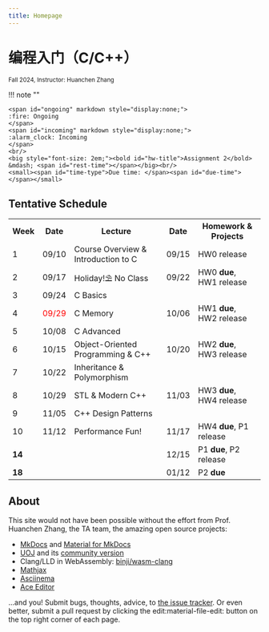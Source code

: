 ```yaml
---
title: Homepage
---
```


# 编程入门（C/C++）

<small>
Fall 2024, Instructor: Huanchen Zhang
</small>

!!! note ""

    <span id="ongoing" markdown style="display:none;">
    :fire: Ongoing
    </span>
    <span id="incoming" markdown style="display:none;">
    :alarm_clock: Incoming
    </span>
    <br/>
    <big style="font-size: 2em;"><bold id="hw-title">Assignment 2</bold> &mdash; <span id="rest-time"></span></big><br/>
    <small><span id="time-type">Due time: </span><span id="due-time"></span></small>

<script>
    const schedule = {
        'Homework 0': ['2024/09/15 00:00:00 GMT+08:00', '2024/09/22 23:59:00 GMT+08:00'],
        'Homework 1': ['2024/09/22 00:00:00 GMT+08:00', '2024/10/06 23:59:00 GMT+08:00'],
        'Homework 2': ['2024/10/06 00:00:00 GMT+08:00', '2024/10/20 23:59:00 GMT+08:00'],
        'Homework 3': ['2024/10/21 12:00:00 GMT+08:00', '2024/11/04 23:59:00 GMT+08:00'],
        'Homework 4': ['2024/11/03 00:00:00 GMT+08:00', '2024/11/17 23:59:00 GMT+08:00'],
        'Project 1': ['2024/11/17 23:00:00 GMT+08:00', '2024/12/15 23:59:00 GMT+08:00'],
        'Project 2': ['2024/12/15 23:00:00 GMT+08:00', '2025/01/12 23:59:00 GMT+08:00'],
    };
        function setTime() {
            const cur_date = new Date();
            let due_date = null;
            let title = '';
            let state = 'finished';
            for (let [k, [start, end]] of Object.entries(schedule)) {
                start = new Date(start);
                end = new Date(end);
                if (start < cur_date && cur_date < end) {
                    due_date = end;
                    title = k;
                    state = 'ongoing';
                    break;
                } else if (cur_date > end && (end > due_date || due_date === null)) {
                    title = k;
                    due_date = end;
                } else if (cur_date < start && (start < due_date || due_date === null)) {
                    title = k;
                    due_date = start;
                    state = 'incoming';
                }
            }
            if (state === 'ongoing') {
                document.getElementById('ongoing').style.display = 'inline';
                document.getElementById('incoming').style.display = 'none';
                document.getElementById('time-type').innerHTML = 'Due time: ';
            } else if (state === 'incoming') {
                document.getElementById('incoming').style.display = 'inline';
                document.getElementById('ongoing').style.display = 'none';
                document.getElementById('time-type').innerHTML = 'Release time: ';
            }
            document.getElementById('due-time').innerHTML = due_date.toLocaleString();
            document.getElementById('hw-title').innerHTML = title;
            let diff = due_date.getTime() - cur_date.getTime();
            let str = '';
            if (diff < 0) {
                str = 'Finished';
            } else {
                let s = diff / 1000;
                let m = s / 60;
                let h = m / 60;
                let d = h / 24;
                if (d == 1) {
                    str += '1 day ';
                } else if (d > 1) {
                    str += Math.floor(d) + ' days ';
                }
                str += `${Math.floor(h)%24}h ${Math.floor(m)%60}m ${Math.floor(s)%60}s`;
            }
            let el = document.getElementById('rest-time');
            el.innerHTML = str;
        }
        setTime();
        setInterval(setTime, 500);
</script>

## Tentative Schedule

<table markdown>
<tbody markdown>
<tr>
<th>Week</th><th>Date</th><th>Lecture</th><th>Date</th><th>Homework & Projects</th>
</tr>
<tr markdown>
<td>1</td><td>09/10</td><td>Course Overview & Introduction to C</td><td><time datetime="2024/09/15">09/15</time></td><td markdown>HW0 release</td>
</tr>
<tr>
<td>2</td><td>09/17</td><td>Holiday!⛱️ No Class</td><td><time datetime="2024/09/22">09/22</time></td><td>HW0 <strong>due</strong>, HW1 release</td>
</tr>
<tr>
<td>3</td><td>09/24</td><td>C Basics</td><td></td><td></td>
</tr>
<tr>
<td>4</td><td><span style="color:red">09/29</span></td><td>C Memory</td><td><time datetime="2024/10/06">10/06</time></td><td>HW1 <strong>due</strong>, HW2 release</td>
</tr>
<tr>
<td>5</td><td>10/08</td><td>C Advanced</td><td></td><td></td>
</tr>
<tr>
<td>6</td><td>10/15</td><td>Object-Oriented Programming & C++</td><td><time datetime="2024/10/20">10/20</time></td><td>HW2 <strong>due</strong>, HW3 release</td>
</tr>
<tr markdown>
<td>7</td><td>10/22</td><td>Inheritance & Polymorphism</td><td></td><td></td>
</tr>
<tr>
<td>8</td><td>10/29</td><td>STL & Modern C++</td><td>11/03</td><td>HW3 <strong>due</strong>, HW4 release</td>
</tr>
<tr markdown>
<td>9</td><td>11/05</td><td>C++ Design Patterns</td><td></td><td></td>
</tr>
<tr markdown>
<td>10</td><td>11/12</td><td>Performance Fun!</td><td>11/17</td><td>HW4 <strong>due</strong>, P1 release</td>
</tr>
<tr markdown>
<td><strong>14</strong></td><td></td><td></td><td>12/15</td><td>P1 <strong>due</strong>, P2 release</td>
</tr>
<tr markdown>
<td><strong>18</strong></td><td></td><td></td><td>01/12</td><td markdown>P2 <strong>due</strong></td>
</tr>
</tbody>
</table>

## About

This site would not have been possible without the effort from Prof. Huanchen Zhang, the TA team, the amazing open source projects:

* [MkDocs](https://www.mkdocs.org/) and [Material for MkDocs](https://squidfunk.github.io/mkdocs-material/)
* [UOJ](https://github.com/vfleaking/uoj) and its [community version](https://github.com/UniversalOJ/UOJ-System)
* Clang/LLD in WebAssembly: [binji/wasm-clang](https://github.com/binji/wasm-clang)
* [Mathjax](https://www.mathjax.org/)
* [Asciinema](https://asciinema.org/)
* [Ace Editor](https://ace.c9.io/)

...and you! Submit bugs, thoughts, advice, to [the issue tracker](https://github.com/Yao-class-cpp-studio/wiki/issues).
Or even better, submit a pull request by clicking the edit:material-file-edit: button on the top right corner of each page.

